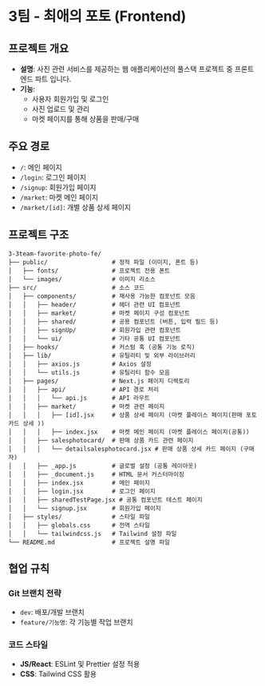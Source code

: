 # 3팀 - 최애의 포토 (Frontend)

## 프로젝트 개요
- **설명**: 사진 관련 서비스를 제공하는 웹 애플리케이션의 풀스택 프로젝트 중 프론트엔드 파트 입니다.
- **기능**:
  - 사용자 회원가입 및 로그인
  - 사진 업로드 및 관리
  - 마켓 페이지를 통해 상품을 판매/구매

## 주요 경로

- `/`: 메인 페이지
- `/login`: 로그인 페이지
- `/signup`: 회원가입 페이지
- `/market`: 마켓 메인 페이지
- `/market/[id]`: 개별 상품 상세 페이지

## 프로젝트 구조
```
3-3team-favorite-photo-fe/
├── public/                  # 정적 파일 (이미지, 폰트 등)
│   ├── fonts/               # 프로젝트 전용 폰트
│   └── images/              # 이미지 리소스
├── src/                     # 소스 코드
│   ├── components/          # 재사용 가능한 컴포넌트 모음
│   │   ├── header/          # 헤더 관련 UI 컴포넌트
│   │   ├── market/          # 마켓 페이지 구성 컴포넌트
│   │   ├── shared/          # 공용 컴포넌트 (버튼, 입력 필드 등)
│   │   ├── signUp/          # 회원가입 관련 컴포넌트
│   │   └── ui/              # 기타 공통 UI 컴포넌트
│   ├── hooks/               # 커스텀 훅 (공통 기능 로직)
│   ├── lib/                 # 유틸리티 및 외부 라이브러리
│   │   ├── axios.js         # Axios 설정
│   │   └── utils.js         # 유틸리티 함수 모음
│   ├── pages/               # Next.js 페이지 디렉토리
│   │   ├── api/             # API 경로 처리
│   │   │   └── api.js       # API 라우트
│   │   ├── market/          # 마켓 관련 페이지
│   │   │   ├── [id].jsx     # 상품 상세 페이지 (마켓 플레이스 페이지(판매 포토카드 상세 ))
│   │   │   ├── index.jsx    # 마켓 메인 페이지 (마켓 플레이스 페이지(공통))
│   │   ├── salesphotocard/  # 판매 상품 카드 관련 페이지
│   │   │   └── detailsalesphotocard.jsx # 판매 상품 상세 카드 페이지 (구매자)
│   │   ├── _app.js          # 글로벌 설정 (공통 레이아웃)
│   │   ├── _document.js     # HTML 문서 커스터마이징
│   │   ├── index.jsx        # 메인 페이지
│   │   ├── login.jsx        # 로그인 페이지
│   │   ├── sharedTestPage.jsx # 공통 컴포넌트 테스트 페이지
│   │   └── signup.jsx       # 회원가입 페이지
│   ├── styles/              # 스타일 파일
│   │   ├── globals.css      # 전역 스타일
│   │   └── tailwindcss.js   # Tailwind 설정 파일
└── README.md                # 프로젝트 설명 파일
```
## 협업 규칙

### Git 브랜치 전략
- `dev`: 배포/개발 브랜치
- `feature/기능명`: 각 기능별 작업 브랜치

### 코드 스타일
- **JS/React**: ESLint 및 Prettier 설정 적용
- **CSS**: Tailwind CSS 활용
